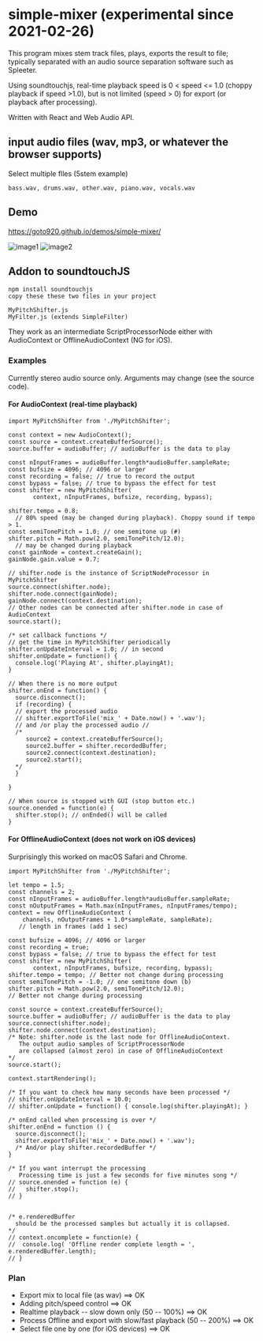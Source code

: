# simple-mixer (experimental since 2021-02-26)

This program mixes stem track files, plays, exports the
result to file;
typically separated with an audio source separation software such as Spleeter.

Using soundtouchjs, 
real-time playback speed is 0 < speed <= 1.0 (choppy playback if speed >1.0), 
but is not limited (speed > 0) for export (or playback after processing).

Written with React and Web Audio API.

## input audio files (wav, mp3, or whatever the browser supports)

Select multiple flles (5stem example)

`
bass.wav, drums.wav, other.wav, piano.wav, vocals.wav
`
## Demo
https://goto920.github.io/demos/simple-mixer/

![image1](images/simple-mixer.png)
![image2](images/simple-mixer-config.png)

## Addon to soundtouchJS 

```
npm install soundtouchjs
copy these these two files in your project

MyPitchShifter.js
MyFilter.js (extends SimpleFilter)
```

They work as an intermediate ScriptProcessorNode either with AudioContext 
or OfflineAudioContext (NG for iOS).


### Examples
Currently stereo audio source only.
Arguments may change (see the source code).

#### For AudioContext (real-time playback)
```
import MyPitchShifter from './MyPitchShifter';

const context = new AudioContext();
const source = context.createBufferSource();
source.buffer = audioBuffer; // audioBuffer is the data to play 

const nInputFrames = audioBuffer.length*audioBuffer.sampleRate;
const bufsize = 4096; // 4096 or larger
const recording = false; // true to record the output
const bypass = false; // true to bypass the effect for test 
const shifter = new MyPitchShifter(
       context, nInputFrames, bufsize, recording, bypass);

shifter.tempo = 0.8; 
  // 80% speed (may be changed during playback). Choppy sound if tempo > 1.
const semiTonePitch = 1.0; // one semitone up (#)
shifter.pitch = Math.pow(2.0, semiTonePitch/12.0); 
  // may be changed during playback
const gainNode = context.createGain();
gainNode.gain.value = 0.7;

// shifter.node is the instance of ScriptNodeProcessor in MyPitchShifter
source.connect(shifter.node); 
shifter.node.connect(gainNode);
gainNode.connect(context.destination);
// Other nodes can be connected after shifter.node in case of AudioContext
source.start();

/* set callback functions */
// get the time in MyPitchShifter periodically
shifter.onUpdateInterval = 1.0; // in second
shifter.onUpdate = function() { 
  console.log('Playing At', shifter.playingAt);
}

// When there is no more output
shifter.onEnd = function() { 
  source.disconnect();
  if (recording) {
  // export the processed audio
  // shifter.exportToFile('mix_' + Date.now() + '.wav'); 
  // and /or play the processed audio //
  /*
     source2 = context.createBufferSource(); 
     source2.buffer = shifter.recordedBuffer;
     source2.connect(context.destination);
     source2.start();
  */
  }

}

// When source is stopped with GUI (stop button etc.)
source.onended = function(e) {
  shifter.stop(); // onEnded() will be called
}

```

#### For OfflineAudioContext (does not work on iOS devices)
Surprisingly this worked on macOS Safari and Chrome.

```
import MyPitchShifter from './MyPitchShifter';

let tempo = 1.5; 
const channels = 2;
const nInputFrames = audioBuffer.length*audioBuffer.sampleRate;
const nOutputFrames = Math.max(nInputFrames, nInputFrames/tempo);
context = new OfflineAudioContext (
    channels, nOutputFrames + 1.0*sampleRate, sampleRate);
   // length in frames (add 1 sec)

const bufsize = 4096; // 4096 or larger
const recording = true; 
const bypass = false; // true to bypass the effect for test 
const shifter = new MyPitchShifter(
       context, nInputFrames, bufsize, recording, bypass);
shifter.tempo = tempo; // Better not change during processing 
const semiTonePitch = -1.0; // one semitone down (b)
shifter.pitch = Math.pow(2.0, semiTonePitch/12.0); 
// Better not change during processing 

const source = context.createBufferSource();
source.buffer = audioBuffer; // audioBuffer is the data to play 
source.connect(shifter.node); 
shifter.node.connect(context.destination);
/* Note: shifter.node is the last node for OfflineAudioContext. 
   The output audio samples of ScriptProcessorNode 
   are collapsed (almost zero) in case of OfflineAudioContext
*/
source.start(); 

context.startRendering();

/* If you want to check how many seconds have been processed */
// shifter.onUpdateInterval = 10.0; 
// shifter.onUpdate = function() { console.log(shifter.playingAt); }

/* onEnd called when processing is over */
shifter.onEnd = function () {
  source.disconnect();
  shifter.exportToFile('mix_' + Date.now() + '.wav');
  /* And/or play shifter.recordedBuffer */
}

/* If you want interrupt the processing 
   Processing time is just a few seconds for five minutes song */
// source.onended = function (e) { 
//   shifter.stop(); 
// }


/* e.renderedBuffer 
  should be the processed samples but actually it is collapsed.
*/
// context.oncomplete = function(e) {
//  console.log( 'Offline render complete length = ', e.renderedBuffer.length);
// }

```

### Plan
- Export mix to local file (as wav) ==> OK
- Adding pitch/speed control ==> OK
- Realtime playback -- slow down only (50 -- 100%) ==> OK
- Process Offline and export with slow/fast playback (50 -- 200%) ==> OK
- Select file one by one (for iOS devices) ==> OK

